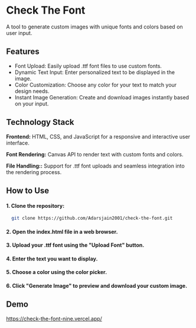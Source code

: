 
# Check The Font

A tool to generate custom images with unique fonts and colors based on user input.

## Features

- Font Upload: Easily upload .ttf font files to use custom fonts.
- Dynamic Text Input: Enter personalized text to be displayed in the image.
- Color Customization: Choose any color for your text to match your design needs.
- Instant Image Generation: Create and download images instantly based on your input.

## Technology Stack

**Frontend:** HTML, CSS, and JavaScript for a responsive and interactive user interface.

**Font Rendering:** Canvas API to render text with custom fonts and colors.

**File Handling::** Support for .ttf font uploads and seamless integration into the rendering process.


## How to Use

#### 1. Clone the repository:

```bash
  git clone https://github.com/Adarsjain2001/check-the-font.git
```
#### 2. Open the index.html file in a web browser.
#### 3. Upload your .ttf font using the "Upload Font" button.
#### 4. Enter the text you want to display.
#### 5. Choose a color using the color picker.
#### 6. Click "Generate Image" to preview and download your custom image.

## Demo

https://check-the-font-nine.vercel.app/
